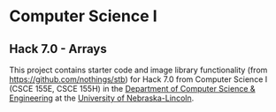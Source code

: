 # Computer Science I
## Hack 7.0 - Arrays

This project contains starter code and image library functionality (from https://github.com/nothings/stb) for Hack 7.0 from Computer Science I (CSCE 155E, CSCE 155H) in the [Department of Computer Science & Engineering](https://cse.unl.edu) at the [University of Nebraska-Lincoln](https://unl.edu).